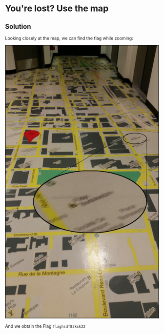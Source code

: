 # You're lost? Use the map

## Solution

Looking closely at the map, we can find the flag while zooming:

![map](./118-map.png "Zoomed Map")

And we obtain the Flag `flaghsdf83ksk22`